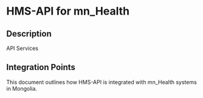 # HMS-API for mn_Health

## Description

API Services

## Integration Points

This document outlines how HMS-API is integrated with mn_Health systems in Mongolia.

